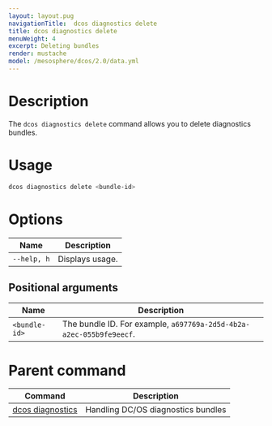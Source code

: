 ```yaml
---
layout: layout.pug
navigationTitle:  dcos diagnostics delete
title: dcos diagnostics delete
menuWeight: 4
excerpt: Deleting bundles
render: mustache
model: /mesosphere/dcos/2.0/data.yml
---
```



# Description
The `dcos diagnostics delete` command allows you to delete diagnostics bundles.

# Usage

```bash
dcos diagnostics delete <bundle-id>
```

# Options

| Name |  Description |
|---------|-------------|
| `--help, h`   |   Displays usage. |

## Positional arguments

| Name |  Description |
|---------|-------------|
| `<bundle-id>`   |   The bundle ID. For example, `a697769a-2d5d-4b2a-a2ec-055b9fe9eecf`. |

# Parent command

| Command | Description |
|---------|-------------|
| [dcos diagnostics](/mesosphere/dcos/2.0/cli/command-reference/dcos-diagnostics/) | Handling DC/OS diagnostics bundles |

